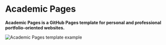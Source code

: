 # Academic Pages
**Academic Pages is a GitHub Pages template for personal and professional portfolio-oriented websites.**

![Academic Pages template example](images/themes/homepage-light. "Academic Pages template example")
